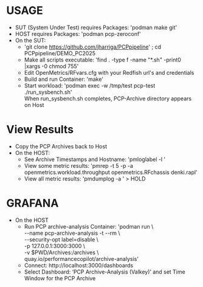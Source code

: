 # USAGE
* SUT (System Under Test) requires Packages: 'podman make git'
* HOST requires Packages: 'podman pcp-zeroconf'
* On the SUT:
  * 'git clone https://github.com/jharriga/PCPpipeline' ; cd PCPpipeline/DEMO_PC2025
  * Make all scripts executable: 'find . -type f -name "*.sh" -print0 |xargs -0 chmod 755'
  * Edit OpenMetrics/RFvars.cfg with your Redfish url's and credentials
  * Build and run Container: 'make'
  * Start workload: 'podman exec  -w /tmp/test pcp-test ./run_sysbench.sh'  
	When run_sysbench.sh completes, PCP-Archive directory appears on Host
# View Results
* Copy the PCP Archives back to Host  
* On the HOST:
  * See Archive Timestamps and Hostname: 'pmloglabel -l <archive-name>'
  * View some metric results: 'pmrep -t 5 -p -a <archive-name> openmetrics.workload.throughput openmetrics.RFchassis denki.rapl'
  * View all metric results: 'pmdumplog -a <archive-name>' > HOLD
# GRAFANA
* On the HOST
  * Run PCP archive-analysis Container: 'podman run \  
    --name pcp-archive-analysis -t --rm \  
    --security-opt label=disable \  
    -p 127.0.0.1:3000:3000 \  
    -v $PWD/Archives:/archives \  
    quay.io/performancecopilot/archive-analysis'    
  * Connect:  http://localhost:3000/dashboards  
  * Select Dashboard: ‘PCP Archive-Analysis (Valkey)’ and set Time Window for the PCP Archive   
